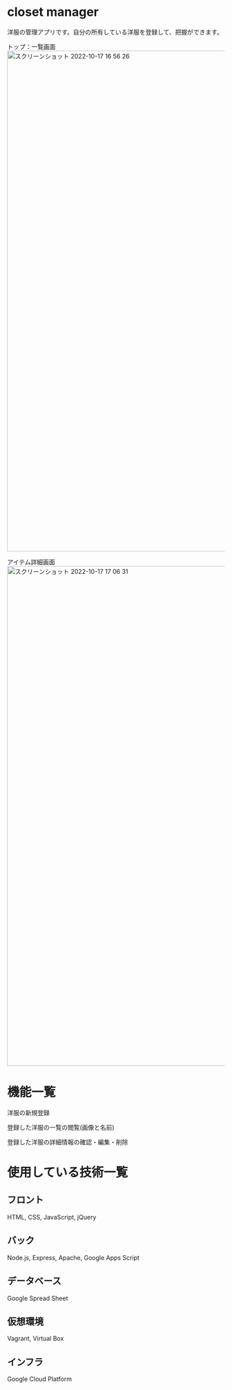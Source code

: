 # closet manager

洋服の管理アプリです。自分の所有している洋服を登録して、把握ができます。

トップ：一覧画面
<img width="1160" alt="スクリーンショット 2022-10-17 16 56 26" src="https://user-images.githubusercontent.com/109960419/196129854-759c8c92-1fdd-463c-b9e9-7d2fc8641035.png">

アイテム詳細画面
<img width="1158" alt="スクリーンショット 2022-10-17 17 06 31" src="https://user-images.githubusercontent.com/109960419/196130043-3936acd5-6a88-44db-a494-cc14fe3a195f.png">

# 機能一覧

洋服の新規登録

登録した洋服の一覧の閲覧(画像と名前)

登録した洋服の詳細情報の確認・編集・削除


# 使用している技術一覧

## フロント
HTML, CSS, JavaScript, jQuery

## バック
Node.js, Express, Apache, Google Apps Script

## データベース
Google Spread Sheet

## 仮想環境
Vagrant, Virtual Box

## インフラ
Google Cloud Platform
